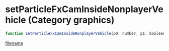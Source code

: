 # setParticleFxCamInsideNonplayerVehicle (Category graphics)

```js
function setParticleFxCamInsideNonplayerVehicle(p0: number, p1: boolean): void
```

[filename](setParticleFxCamInsideNonplayerVehicle_m.md ':include')